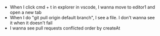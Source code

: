 - When I click cmd + t in explorer in vscode, I wanna move to editor1 and open a new tab
- When I do "git pull origin default branch", I see a file. I don't wanna see it when it doesn't fail
- I wanna see pull requests conflicted order by createAt

